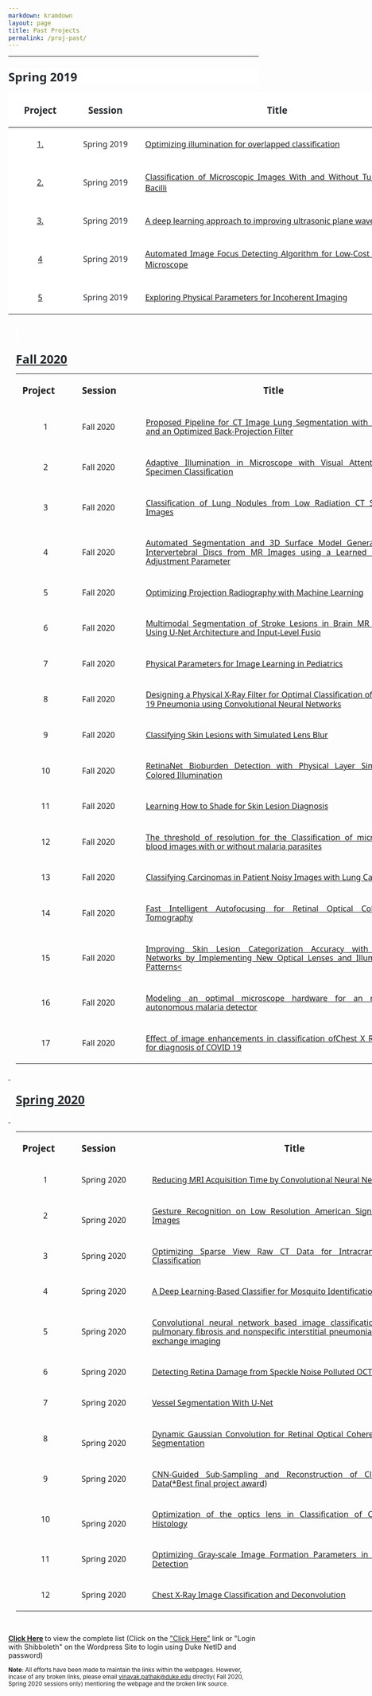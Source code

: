 ```yaml
---
markdown: kramdown
layout: page
title: Past Projects
permalink: /proj-past/
---
```

---


<div class="WordSection1">

<p class="MsoNormal" style="margin-top:.25in;margin-right:0in;margin-bottom:12.0pt;
margin-left:0in;line-height:normal;mso-outline-level:2;background:white"><b><span style="font-size:18.0pt;font-family:&quot;Segoe UI&quot;,sans-serif;mso-fareast-font-family:
&quot;Times New Roman&quot;;color:#24292E">Spring 2019<o:p></o:p></span></b></p>

<table class="MsoNormalTable" border="0" cellspacing="0" cellpadding="0" width="820" style="width:614.75pt;background:white;border-collapse:collapse;mso-yfti-tbllook:
 1184">
 <thead>
  <tr style="mso-yfti-irow:0;mso-yfti-firstrow:yes;height:28.55pt">
   <td width="108" style="width:80.95pt;padding:4.5pt 9.75pt 4.5pt 9.75pt;
   height:28.55pt">
   <p class="MsoNormal" align="center" style="margin-bottom:12.0pt;text-align:center;
   line-height:normal"><b><span style="font-size:14.0pt;font-family:&quot;Segoe UI&quot;,sans-serif;
   mso-fareast-font-family:&quot;Times New Roman&quot;;color:#24292E">Project <o:p></o:p></span></b></p>
   </td>
   <td width="114" style="width:85.55pt;padding:4.5pt 9.75pt 4.5pt 9.75pt;
   height:28.55pt">
   <p class="MsoNormal" align="center" style="margin-bottom:12.0pt;text-align:center;
   line-height:normal"><b><span style="font-size:14.0pt;font-family:&quot;Segoe UI&quot;,sans-serif;
   mso-fareast-font-family:&quot;Times New Roman&quot;;color:#24292E">Session<o:p></o:p></span></b></p>
   </td>
   <td width="598" style="width:448.25pt;padding:4.5pt 9.75pt 4.5pt 9.75pt;
   height:28.55pt">
   <p class="MsoNormal" align="center" style="margin-bottom:12.0pt;text-align:center;
   line-height:normal"><b><span style="font-size:14.0pt;font-family:&quot;Segoe UI&quot;,sans-serif;
   mso-fareast-font-family:&quot;Times New Roman&quot;;color:#24292E">Title<o:p></o:p></span></b></p>
   </td>
  </tr>
 </thead>
 <tbody><tr style="mso-yfti-irow:1;height:29.3pt">
  <td width="108" style="width:80.95pt;padding:4.5pt 9.75pt 4.5pt 9.75pt;
  height:29.3pt">
  <p class="MsoNormal" align="center" style="margin-bottom:12.0pt;text-align:center;
  line-height:normal"><span style="font-size:12.0pt;font-family:&quot;Segoe UI&quot;,sans-serif;
  mso-fareast-font-family:&quot;Times New Roman&quot;;color:#24292E"><a href="https://github.com/deepimaging/deepimaging.github.io/blob/master">1.</a><o:p></o:p></span></p>
  </td>
  <td width="114" style="width:85.55pt;padding:4.5pt 9.75pt 4.5pt 9.75pt;
  height:29.3pt">
  <p class="MsoNormal" align="center" style="margin-bottom:12.0pt;text-align:center;
  line-height:normal"><span style="font-size:12.0pt;font-family:&quot;Segoe UI&quot;,sans-serif;
  mso-fareast-font-family:&quot;Times New Roman&quot;;color:#24292E">Spring 2019<o:p></o:p></span></p>
  </td>
  <td width="598" style="width:448.25pt;padding:4.5pt 9.75pt 4.5pt 9.75pt;
  height:29.3pt">
  <p class="MsoNormal" style="margin-bottom:12.0pt;text-align:justify;line-height:
  normal"><span style="font-size:12.0pt;font-family:&quot;Segoe UI&quot;,sans-serif;
  mso-fareast-font-family:&quot;Times New Roman&quot;;color:#24292E"><a href="https://github.com/deepimaging/deepimaging.github.io/blob/master/past_projects/Spring_2019/01_Amey/project_template.html">Optimizing
  illumination for overlapped classification</a><o:p></o:p></span></p>
  </td>
 </tr>
 <tr style="mso-yfti-irow:2;height:28.55pt">
  <td width="108" style="width:80.95pt;padding:4.5pt 9.75pt 4.5pt 9.75pt;
  height:28.55pt">
  <p class="MsoNormal" align="center" style="margin-bottom:12.0pt;text-align:center;
  line-height:normal"><span style="font-size:12.0pt;font-family:&quot;Segoe UI&quot;,sans-serif;
  mso-fareast-font-family:&quot;Times New Roman&quot;;color:#24292E"><a href="https://github.com/deepimaging/deepimaging.github.io/blob/master">2.</a><o:p></o:p></span></p>
  </td>
  <td width="114" style="width:85.55pt;padding:4.5pt 9.75pt 4.5pt 9.75pt;
  height:28.55pt">
  <p class="MsoNormal" align="center" style="margin-bottom:12.0pt;text-align:center;
  line-height:normal"><span style="font-size:12.0pt;font-family:&quot;Segoe UI&quot;,sans-serif;
  mso-fareast-font-family:&quot;Times New Roman&quot;;color:#24292E">Spring 2019<o:p></o:p></span></p>
  </td>
  <td width="598" style="width:448.25pt;padding:4.5pt 9.75pt 4.5pt 9.75pt;
  height:28.55pt">
  <p class="MsoNormal" style="margin-bottom:12.0pt;text-align:justify;line-height:
  normal"><span style="font-size:12.0pt;font-family:&quot;Segoe UI&quot;,sans-serif;
  mso-fareast-font-family:&quot;Times New Roman&quot;;color:#24292E"><a href="https://github.com/deepimaging/deepimaging.github.io/blob/master/past_projects/Spring_2019/02_BME590_final_project_Zhen+Huisi/project_template.html">Classification
  of Microscopic Images <span class="GramE">With</span> and Without Tuberculosis
  Bacilli</a><o:p></o:p></span></p>
  </td>
 </tr>
 <tr style="mso-yfti-irow:3;height:28.55pt">
  <td width="108" style="width:80.95pt;padding:4.5pt 9.75pt 4.5pt 9.75pt;
  height:28.55pt">
  <p class="MsoNormal" align="center" style="margin-bottom:12.0pt;text-align:center;
  line-height:normal"><span style="font-size:12.0pt;font-family:&quot;Segoe UI&quot;,sans-serif;
  mso-fareast-font-family:&quot;Times New Roman&quot;;color:#24292E"><a href="https://github.com/deepimaging/deepimaging.github.io/blob/master">3.</a><o:p></o:p></span></p>
  </td>
  <td width="114" style="width:85.55pt;padding:4.5pt 9.75pt 4.5pt 9.75pt;
  height:28.55pt">
  <p class="MsoNormal" align="center" style="margin-bottom:12.0pt;text-align:center;
  line-height:normal"><span style="font-size:12.0pt;font-family:&quot;Segoe UI&quot;,sans-serif;
  mso-fareast-font-family:&quot;Times New Roman&quot;;color:#24292E">Spring 2019<o:p></o:p></span></p>
  </td>
  <td width="598" style="width:448.25pt;padding:4.5pt 9.75pt 4.5pt 9.75pt;
  height:28.55pt">
  <p class="MsoNormal" style="margin-bottom:12.0pt;text-align:justify;line-height:
  normal"><span style="font-size:12.0pt;font-family:&quot;Segoe UI&quot;,sans-serif;
  mso-fareast-font-family:&quot;Times New Roman&quot;;color:#24292E"><a href="https://github.com/deepimaging/deepimaging.github.io/blob/master/past_projects/Spring_2019/04_james_long/project_template.html">A
  deep learning approach to improving ultrasonic plane wave imaging</a><o:p></o:p></span></p>
  </td>
 </tr>
 <tr style="mso-yfti-irow:4;height:28.55pt">
  <td width="108" style="width:80.95pt;padding:4.5pt 9.75pt 4.5pt 9.75pt;
  height:28.55pt">
  <p class="MsoNormal" align="center" style="margin-bottom:12.0pt;text-align:center;
  line-height:normal"><span style="font-size:12.0pt;font-family:&quot;Segoe UI&quot;,sans-serif;
  mso-fareast-font-family:&quot;Times New Roman&quot;;color:#24292E"><a href="https://github.com/deepimaging/deepimaging.github.io/blob/master">4</a><o:p></o:p></span></p>
  </td>
  <td width="114" style="width:85.55pt;padding:4.5pt 9.75pt 4.5pt 9.75pt;
  height:28.55pt">
  <p class="MsoNormal" align="center" style="margin-bottom:12.0pt;text-align:center;
  line-height:normal"><span style="font-size:12.0pt;font-family:&quot;Segoe UI&quot;,sans-serif;
  mso-fareast-font-family:&quot;Times New Roman&quot;;color:#24292E">Spring 2019<o:p></o:p></span></p>
  </td>
  <td width="598" style="width:448.25pt;padding:4.5pt 9.75pt 4.5pt 9.75pt;
  height:28.55pt">
  <p class="MsoNormal" style="margin-bottom:12.0pt;text-align:justify;line-height:
  normal"><span style="font-size:12.0pt;font-family:&quot;Segoe UI&quot;,sans-serif;
  mso-fareast-font-family:&quot;Times New Roman&quot;;color:#24292E"><a href="https://github.com/deepimaging/deepimaging.github.io/blob/master/past_projects/Spring_2019/05_ChelalesDeutch/project_template.html">Automated
  Image Focus Detecting Algorithm for Low-Cost Handheld Microscope</a><o:p></o:p></span></p>
  </td>
 </tr>
 <tr style="mso-yfti-irow:5;mso-yfti-lastrow:yes;height:29.3pt">
  <td width="108" style="width:80.95pt;padding:4.5pt 9.75pt 4.5pt 9.75pt;
  height:29.3pt">
  <p class="MsoNormal" align="center" style="margin-bottom:12.0pt;text-align:center;
  line-height:normal"><span style="font-size:12.0pt;font-family:&quot;Segoe UI&quot;,sans-serif;
  mso-fareast-font-family:&quot;Times New Roman&quot;;color:#24292E"><a href="https://github.com/deepimaging/deepimaging.github.io/blob/master">5</a><o:p></o:p></span></p>
  </td>
  <td width="114" style="width:85.55pt;padding:4.5pt 9.75pt 4.5pt 9.75pt;
  height:29.3pt">
  <p class="MsoNormal" align="center" style="margin-bottom:12.0pt;text-align:center;
  line-height:normal"><span style="font-size:12.0pt;font-family:&quot;Segoe UI&quot;,sans-serif;
  mso-fareast-font-family:&quot;Times New Roman&quot;;color:#24292E">Spring 2019<o:p></o:p></span></p>
  </td>
  <td width="598" style="width:448.25pt;padding:4.5pt 9.75pt 4.5pt 9.75pt;
  height:29.3pt">
  <p class="MsoNormal" style="margin-bottom:12.0pt;text-align:justify;line-height:
  normal"><span style="font-size:12.0pt;font-family:&quot;Segoe UI&quot;,sans-serif;
  mso-fareast-font-family:&quot;Times New Roman&quot;;color:#24292E"><a href="https://github.com/deepimaging/deepimaging.github.io/blob/master/past_projects/Spring_2019/06_Davis/project_template.html">Exploring
  Physical Parameters for Incoherent Imaging</a><o:p></o:p></span></p>
  </td>
 </tr>
</tbody></table>

<p class="MsoNormal" style="margin-top:.25in;margin-right:0in;margin-bottom:12.0pt;
margin-left:11.25pt;text-align:justify;line-height:115%;mso-outline-level:2"><b><span style="font-size:18.0pt;line-height:115%;font-family:&quot;Segoe UI&quot;,sans-serif;
mso-fareast-font-family:&quot;Times New Roman&quot;;color:#24292E;background:white"><o:p>&nbsp;</o:p></span></b></p>

<p class="MsoNormal" style="margin-top:.25in;margin-right:0in;margin-bottom:12.0pt;
margin-left:11.25pt;text-align:justify;line-height:115%;mso-outline-level:2"><b><span style="font-size:18.0pt;line-height:115%;font-family:&quot;Segoe UI&quot;,sans-serif;
mso-fareast-font-family:&quot;Times New Roman&quot;;color:#24292E;background:white"><span class="msoIns"><ins>Fall 2020<o:p></o:p></ins></span></span></b></p>

<table class="MsoNormalTable" border="0" cellspacing="0" cellpadding="0" width="789" style="width:591.75pt;margin-left:11.25pt;border-collapse:collapse;mso-yfti-tbllook:
 1184;mso-padding-alt:0in 0in 0in 0in">
 <tbody><tr style="mso-yfti-irow:0;mso-yfti-firstrow:yes;height:31.5pt">
  <td width="99" style="width:74.25pt;padding:4.5pt 9.75pt 4.5pt 9.75pt;
  height:31.5pt">
  <p class="MsoNormal" style="margin-bottom:12.0pt;text-align:justify;line-height:
  115%"><b><span style="font-size:14.0pt;line-height:115%;font-family:&quot;Segoe UI&quot;,sans-serif;
  mso-fareast-font-family:&quot;Times New Roman&quot;">Project<o:p></o:p></span></b></p>
  </td>
  <td width="108" style="width:81.0pt;padding:4.5pt 9.75pt 4.5pt 9.75pt;
  height:31.5pt">
  <p class="MsoNormal" style="margin-bottom:12.0pt;text-align:justify;line-height:
  115%"><b><span style="font-size:14.0pt;line-height:115%;font-family:&quot;Segoe UI&quot;,sans-serif;
  mso-fareast-font-family:&quot;Times New Roman&quot;">Session<o:p></o:p></span></b></p>
  </td>
  <td width="582" style="width:436.5pt;padding:4.5pt 9.75pt 4.5pt 9.75pt;
  height:31.5pt">
  <p class="MsoNormal" align="center" style="margin-bottom:12.0pt;text-align:center;
  line-height:115%"><b><span style="font-size:14.0pt;line-height:115%;
  font-family:&quot;Segoe UI&quot;,sans-serif;mso-fareast-font-family:&quot;Times New Roman&quot;">Title<o:p></o:p></span></b></p>
  </td>
 </tr>
 <tr style="mso-yfti-irow:1">
  <td width="99" style="width:74.25pt;padding:4.5pt 9.75pt 4.5pt 9.75pt">
  <p class="MsoNormal" align="center" style="margin-bottom:12.0pt;text-align:center;
  line-height:115%"><span style="font-size:12.0pt;line-height:115%;font-family:
  &quot;Segoe UI&quot;,sans-serif;mso-fareast-font-family:&quot;Times New Roman&quot;">1<o:p></o:p></span></p>
  </td>
  <td width="108" style="width:81.0pt;padding:4.5pt 9.75pt 4.5pt 9.75pt">
  <p class="MsoNormal" style="margin-bottom:12.0pt;text-align:justify;line-height:
  115%"><span style="font-size:12.0pt;line-height:115%;font-family:&quot;Segoe UI&quot;,sans-serif;
  mso-fareast-font-family:&quot;Times New Roman&quot;">Fall 2020<o:p></o:p></span></p>
  </td>
  <td width="582" style="width:436.5pt;padding:4.5pt 9.75pt 4.5pt 9.75pt">
  <p class="MsoNormal" style="margin-bottom:12.0pt;text-align:justify;line-height:
  115%"><span style="font-size:12.0pt;line-height:115%;font-family:&quot;Segoe UI&quot;,sans-serif;
  mso-fareast-font-family:&quot;Times New Roman&quot;"><a href="https://deepimaging.github.io/past_projects/Fall_2020/Fall_2020/Allphin_Alex/website_paper_permission_Alex/website_and_paper_AlexAllphin/project_website.html"><span style="text-decoration:none;text-underline:none">Proposed Pipeline for CT
  Image Lung Segmentation with a U-Net and an Optimized Back-Projection Filter</span></a><o:p></o:p></span></p>
  </td>
 </tr>
 <tr style="mso-yfti-irow:2">
  <td width="99" style="width:74.25pt;padding:4.5pt 9.75pt 4.5pt 9.75pt">
  <p class="MsoNormal" align="center" style="margin-bottom:12.0pt;text-align:center;
  line-height:115%"><span style="font-size:12.0pt;line-height:115%;font-family:
  &quot;Segoe UI&quot;,sans-serif;mso-fareast-font-family:&quot;Times New Roman&quot;">2<o:p></o:p></span></p>
  </td>
  <td width="108" style="width:81.0pt;padding:4.5pt 9.75pt 4.5pt 9.75pt">
  <p class="MsoNormal" style="margin-bottom:12.0pt;text-align:justify;line-height:
  115%"><span style="font-size:12.0pt;line-height:115%;font-family:&quot;Segoe UI&quot;,sans-serif;
  mso-fareast-font-family:&quot;Times New Roman&quot;">Fall 2020<o:p></o:p></span></p>
  </td>
  <td width="582" style="width:436.5pt;padding:4.5pt 9.75pt 4.5pt 9.75pt">
  <p class="MsoNormal" style="margin-bottom:12.0pt;text-align:justify;line-height:
  115%"><span style="font-size:12.0pt;line-height:115%;font-family:&quot;Segoe UI&quot;,sans-serif;
  mso-fareast-font-family:&quot;Times New Roman&quot;"><a href="https://deepimaging.github.io/past_projects/Fall_2020/Fall_2020/Bathla_Ravi/rb369_bme548_final_project/rb369_website_template/project_template.html"><span style="text-decoration:none;text-underline:none">Adaptive Illumination in
  Microscope with Visual Attention for Specimen Classification</span></a><o:p></o:p></span></p>
  </td>
 </tr>
 <tr style="mso-yfti-irow:3">
  <td width="99" style="width:74.25pt;padding:4.5pt 9.75pt 4.5pt 9.75pt">
  <p class="MsoNormal" align="center" style="margin-bottom:12.0pt;text-align:center;
  line-height:115%"><span style="font-size:12.0pt;line-height:115%;font-family:
  &quot;Segoe UI&quot;,sans-serif;mso-fareast-font-family:&quot;Times New Roman&quot;">3<o:p></o:p></span></p>
  </td>
  <td width="108" style="width:81.0pt;padding:4.5pt 9.75pt 4.5pt 9.75pt">
  <p class="MsoNormal" style="margin-bottom:12.0pt;text-align:justify;line-height:
  115%"><span style="font-size:12.0pt;line-height:115%;font-family:&quot;Segoe UI&quot;,sans-serif;
  mso-fareast-font-family:&quot;Times New Roman&quot;">Fall 2020<o:p></o:p></span></p>
  </td>
  <td width="582" style="width:436.5pt;padding:4.5pt 9.75pt 4.5pt 9.75pt">
  <p class="MsoNormal" style="margin-bottom:12.0pt;text-align:justify;line-height:
  115%"><span style="font-size:12.0pt;line-height:115%;font-family:&quot;Segoe UI&quot;,sans-serif;
  mso-fareast-font-family:&quot;Times New Roman&quot;"><a href="https://deepimaging.github.io/past_projects/Fall_2020/Fall_2020/Chang_Hansol/mlif/Website/website.html"><span style="text-decoration:none;text-underline:none">Classification of Lung
  Nodules from Low Radiation CT Scanned Images</span></a><o:p></o:p></span></p>
  </td>
 </tr>
 <tr style="mso-yfti-irow:4">
  <td width="99" style="width:74.25pt;padding:4.5pt 9.75pt 4.5pt 9.75pt">
  <p class="MsoNormal" align="center" style="margin-bottom:12.0pt;text-align:center;
  line-height:115%"><span style="font-size:12.0pt;line-height:115%;font-family:
  &quot;Segoe UI&quot;,sans-serif;mso-fareast-font-family:&quot;Times New Roman&quot;">4<o:p></o:p></span></p>
  </td>
  <td width="108" style="width:81.0pt;padding:4.5pt 9.75pt 4.5pt 9.75pt">
  <p class="MsoNormal" style="margin-bottom:12.0pt;text-align:justify;line-height:
  115%"><span style="font-size:12.0pt;line-height:115%;font-family:&quot;Segoe UI&quot;,sans-serif;
  mso-fareast-font-family:&quot;Times New Roman&quot;">Fall 2020<o:p></o:p></span></p>
  </td>
  <td width="582" style="width:436.5pt;padding:4.5pt 9.75pt 4.5pt 9.75pt">
  <p class="MsoNormal" style="margin-bottom:12.0pt;text-align:justify;line-height:
  115%"><span style="font-size:12.0pt;line-height:115%;font-family:&quot;Segoe UI&quot;,sans-serif;
  mso-fareast-font-family:&quot;Times New Roman&quot;"><a href="https://deepimaging.github.io/past_projects/Fall_2020/Fall_2020/Coppock_James/Final_Drafts/final_website/final_website.html"><span style="text-decoration:none;text-underline:none">Automated Segmentation and
  3D Surface Model Generation of Intervertebral Discs from MR Images using a
  Learned Gamma Adjustment Parameter</span></a><o:p></o:p></span></p>
  </td>
 </tr>
 <tr style="mso-yfti-irow:5">
  <td width="99" style="width:74.25pt;padding:4.5pt 9.75pt 4.5pt 9.75pt">
  <p class="MsoNormal" align="center" style="margin-bottom:12.0pt;text-align:center;
  line-height:115%"><span style="font-size:12.0pt;line-height:115%;font-family:
  &quot;Segoe UI&quot;,sans-serif;mso-fareast-font-family:&quot;Times New Roman&quot;">5<o:p></o:p></span></p>
  </td>
  <td width="108" style="width:81.0pt;padding:4.5pt 9.75pt 4.5pt 9.75pt">
  <p class="MsoNormal" style="margin-bottom:12.0pt;text-align:justify;line-height:
  115%"><span style="font-size:12.0pt;line-height:115%;font-family:&quot;Segoe UI&quot;,sans-serif;
  mso-fareast-font-family:&quot;Times New Roman&quot;">Fall 2020<o:p></o:p></span></p>
  </td>
  <td width="582" style="width:436.5pt;padding:4.5pt 9.75pt 4.5pt 9.75pt">
  <p class="MsoNormal" style="margin-bottom:12.0pt;text-align:justify;line-height:
  115%"><span style="font-size:12.0pt;line-height:115%;font-family:&quot;Segoe UI&quot;,sans-serif;
  mso-fareast-font-family:&quot;Times New Roman&quot;"><a href="https://deepimaging.github.io/past_projects/Fall_2020/Fall_2020/Duncan_Canyon/CanyonDuncanFinalBME548/website_template/project_template.html"><span style="text-decoration:none;text-underline:none">Optimizing Projection
  Radiography with Machine Learning</span></a><o:p></o:p></span></p>
  </td>
 </tr>
 <tr style="mso-yfti-irow:6">
  <td width="99" style="width:74.25pt;padding:4.5pt 9.75pt 4.5pt 9.75pt">
  <p class="MsoNormal" align="center" style="margin-bottom:12.0pt;text-align:center;
  line-height:115%"><span style="font-size:12.0pt;line-height:115%;font-family:
  &quot;Segoe UI&quot;,sans-serif;mso-fareast-font-family:&quot;Times New Roman&quot;">6<o:p></o:p></span></p>
  </td>
  <td width="108" style="width:81.0pt;padding:4.5pt 9.75pt 4.5pt 9.75pt">
  <p class="MsoNormal" style="margin-bottom:12.0pt;text-align:justify;line-height:
  115%"><span style="font-size:12.0pt;line-height:115%;font-family:&quot;Segoe UI&quot;,sans-serif;
  mso-fareast-font-family:&quot;Times New Roman&quot;">Fall 2020<o:p></o:p></span></p>
  </td>
  <td width="582" style="width:436.5pt;padding:4.5pt 9.75pt 4.5pt 9.75pt">
  <p class="MsoNormal" style="margin-bottom:12.0pt;text-align:justify;line-height:
  115%"><span style="font-size:12.0pt;line-height:115%;font-family:&quot;Segoe UI&quot;,sans-serif;
  mso-fareast-font-family:&quot;Times New Roman&quot;"><a href="https://deepimaging.github.io/past_projects/Fall_2020/Fall_2020/Ekem_Lillian/BME_548_Final_Project/EkemGonzalezMoon.html"><span style="text-decoration:none;text-underline:none">Multimodal Segmentation of
  Stroke Lesions in Brain MR Images Using U-Net Architecture and Input-Level <span class="SpellE">Fusio</span></span></a><o:p></o:p></span></p>
  </td>
 </tr>
 <tr style="mso-yfti-irow:7">
  <td width="99" style="width:74.25pt;padding:4.5pt 9.75pt 4.5pt 9.75pt">
  <p class="MsoNormal" align="center" style="margin-bottom:12.0pt;text-align:center;
  line-height:115%"><span style="font-size:12.0pt;line-height:115%;font-family:
  &quot;Segoe UI&quot;,sans-serif;mso-fareast-font-family:&quot;Times New Roman&quot;">7<o:p></o:p></span></p>
  </td>
  <td width="108" style="width:81.0pt;padding:4.5pt 9.75pt 4.5pt 9.75pt">
  <p class="MsoNormal" style="margin-bottom:12.0pt;text-align:justify;line-height:
  115%"><span style="font-size:12.0pt;line-height:115%;font-family:&quot;Segoe UI&quot;,sans-serif;
  mso-fareast-font-family:&quot;Times New Roman&quot;">Fall 2020<o:p></o:p></span></p>
  </td>
  <td width="582" style="width:436.5pt;padding:4.5pt 9.75pt 4.5pt 9.75pt">
  <p class="MsoNormal" style="margin-bottom:12.0pt;text-align:justify;line-height:
  115%"><span style="font-size:12.0pt;line-height:115%;font-family:&quot;Segoe UI&quot;,sans-serif;
  mso-fareast-font-family:&quot;Times New Roman&quot;"><a href="https://deepimaging.github.io/past_projects/Fall_2020/Fall_2020/Gutierrez_Sebi/Paper_website_form/project_template_sg481.html"><span style="text-decoration:none;text-underline:none">Physical Parameters for
  Image Learning in Pediatrics</span></a><o:p></o:p></span></p>
  </td>
 </tr>
 <tr style="mso-yfti-irow:8">
  <td width="99" style="width:74.25pt;padding:4.5pt 9.75pt 4.5pt 9.75pt">
  <p class="MsoNormal" align="center" style="margin-bottom:12.0pt;text-align:center;
  line-height:115%"><span style="font-size:12.0pt;line-height:115%;font-family:
  &quot;Segoe UI&quot;,sans-serif;mso-fareast-font-family:&quot;Times New Roman&quot;">8<o:p></o:p></span></p>
  </td>
  <td width="108" style="width:81.0pt;padding:4.5pt 9.75pt 4.5pt 9.75pt">
  <p class="MsoNormal" style="margin-bottom:12.0pt;text-align:justify;line-height:
  115%"><span style="font-size:12.0pt;line-height:115%;font-family:&quot;Segoe UI&quot;,sans-serif;
  mso-fareast-font-family:&quot;Times New Roman&quot;">Fall 2020<o:p></o:p></span></p>
  </td>
  <td width="582" style="width:436.5pt;padding:4.5pt 9.75pt 4.5pt 9.75pt">
  <p class="MsoNormal" style="margin-bottom:12.0pt;text-align:justify;line-height:
  115%"><span style="font-size:12.0pt;line-height:115%;font-family:&quot;Segoe UI&quot;,sans-serif;
  mso-fareast-font-family:&quot;Times New Roman&quot;"><a href="https://deepimaging.github.io/past_projects/Fall_2020/Fall_2020/Hutmacher_Mitchell/final_proj/website_template/project_template.html"><span style="text-decoration:none;text-underline:none">Designing a Physical X-Ray
  Filter for Optimal Classification of COVID-19 Pneumonia using Convolutional
  Neural Networks</span></a><o:p></o:p></span></p>
  </td>
 </tr>
 <tr style="mso-yfti-irow:9">
  <td width="99" style="width:74.25pt;padding:4.5pt 9.75pt 4.5pt 9.75pt">
  <p class="MsoNormal" align="center" style="margin-bottom:12.0pt;text-align:center;
  line-height:115%"><span style="font-size:12.0pt;line-height:115%;font-family:
  &quot;Segoe UI&quot;,sans-serif;mso-fareast-font-family:&quot;Times New Roman&quot;">9<o:p></o:p></span></p>
  </td>
  <td width="108" style="width:81.0pt;padding:4.5pt 9.75pt 4.5pt 9.75pt">
  <p class="MsoNormal" style="margin-bottom:12.0pt;text-align:justify;line-height:
  115%"><span style="font-size:12.0pt;line-height:115%;font-family:&quot;Segoe UI&quot;,sans-serif;
  mso-fareast-font-family:&quot;Times New Roman&quot;">Fall 2020<o:p></o:p></span></p>
  </td>
  <td width="582" style="width:436.5pt;padding:4.5pt 9.75pt 4.5pt 9.75pt">
  <p class="MsoNormal" style="margin-bottom:12.0pt;text-align:justify;line-height:
  115%"><span style="font-size:12.0pt;line-height:115%;font-family:&quot;Segoe UI&quot;,sans-serif;
  mso-fareast-font-family:&quot;Times New Roman&quot;"><a href="https://deepimaging.github.io/past_projects/Fall_2020/Fall_2020/Le_Christina,%20Li%20Allison/Allison-Christina-Final-Project-Submission%20(1)/website_template/project_template.html"><span style="text-decoration:none;text-underline:none">Classifying Skin Lesions
  with Simulated Lens Blur</span></a><o:p></o:p></span></p>
  </td>
 </tr>
 <tr style="mso-yfti-irow:10">
  <td width="99" style="width:74.25pt;padding:4.5pt 9.75pt 4.5pt 9.75pt">
  <p class="MsoNormal" align="center" style="margin-bottom:12.0pt;text-align:center;
  line-height:115%"><span style="font-size:12.0pt;line-height:115%;font-family:
  &quot;Segoe UI&quot;,sans-serif;mso-fareast-font-family:&quot;Times New Roman&quot;">10<o:p></o:p></span></p>
  </td>
  <td width="108" style="width:81.0pt;padding:4.5pt 9.75pt 4.5pt 9.75pt">
  <p class="MsoNormal" style="margin-bottom:12.0pt;text-align:justify;line-height:
  115%"><span style="font-size:12.0pt;line-height:115%;font-family:&quot;Segoe UI&quot;,sans-serif;
  mso-fareast-font-family:&quot;Times New Roman&quot;">Fall 2020<o:p></o:p></span></p>
  </td>
  <td width="582" style="width:436.5pt;padding:4.5pt 9.75pt 4.5pt 9.75pt">
  <p class="MsoNormal" style="margin-bottom:12.0pt;text-align:justify;line-height:
  115%"><span style="font-size:12.0pt;line-height:115%;font-family:&quot;Segoe UI&quot;,sans-serif;
  mso-fareast-font-family:&quot;Times New Roman&quot;"><a href="https://deepimaging.github.io/past_projects/Fall_2020/Fall_2020/Lin_Jiacheng/BME548L_Final%20Project_Jiacheng%20Lin_Final_Project_Submission_Materials/BME548L_Final%20Project_Jiacheng%20Lin_Website/bme548l_final_project_jiacheng_lin.html"><span class="SpellE"><span style="text-decoration:none;text-underline:none">RetinaNet</span></span><span style="text-decoration:none;text-underline:none"> Bioburden Detection with
  Physical Layer Simulating Colored Illumination</span></a><o:p></o:p></span></p>
  </td>
 </tr>
 <tr style="mso-yfti-irow:11">
  <td width="99" style="width:74.25pt;padding:4.5pt 9.75pt 4.5pt 9.75pt">
  <p class="MsoNormal" align="center" style="margin-bottom:12.0pt;text-align:center;
  line-height:115%"><span style="font-size:12.0pt;line-height:115%;font-family:
  &quot;Segoe UI&quot;,sans-serif;mso-fareast-font-family:&quot;Times New Roman&quot;">11<o:p></o:p></span></p>
  </td>
  <td width="108" style="width:81.0pt;padding:4.5pt 9.75pt 4.5pt 9.75pt">
  <p class="MsoNormal" style="margin-bottom:12.0pt;text-align:justify;line-height:
  115%"><span style="font-size:12.0pt;line-height:115%;font-family:&quot;Segoe UI&quot;,sans-serif;
  mso-fareast-font-family:&quot;Times New Roman&quot;">Fall 2020<o:p></o:p></span></p>
  </td>
  <td width="582" style="width:436.5pt;padding:4.5pt 9.75pt 4.5pt 9.75pt">
  <p class="MsoNormal" style="margin-bottom:12.0pt;text-align:justify;line-height:
  115%"><span style="font-size:12.0pt;line-height:115%;font-family:&quot;Segoe UI&quot;,sans-serif;
  mso-fareast-font-family:&quot;Times New Roman&quot;"><a href="https://deepimaging.github.io/past_projects/Fall_2020/Fall_2020/Liu_Aaron/project/website_template/project_template.html"><span style="text-decoration:none;text-underline:none">Learning How to Shade for
  Skin Lesion Diagnosis</span></a><o:p></o:p></span></p>
  </td>
 </tr>
 <tr style="mso-yfti-irow:12">
  <td width="99" style="width:74.25pt;padding:4.5pt 9.75pt 4.5pt 9.75pt">
  <p class="MsoNormal" align="center" style="margin-bottom:12.0pt;text-align:center;
  line-height:115%"><span style="font-size:12.0pt;line-height:115%;font-family:
  &quot;Segoe UI&quot;,sans-serif;mso-fareast-font-family:&quot;Times New Roman&quot;">12<o:p></o:p></span></p>
  </td>
  <td width="108" style="width:81.0pt;padding:4.5pt 9.75pt 4.5pt 9.75pt">
  <p class="MsoNormal" style="margin-bottom:12.0pt;text-align:justify;line-height:
  115%"><span style="font-size:12.0pt;line-height:115%;font-family:&quot;Segoe UI&quot;,sans-serif;
  mso-fareast-font-family:&quot;Times New Roman&quot;">Fall 2020<o:p></o:p></span></p>
  </td>
  <td width="582" style="width:436.5pt;padding:4.5pt 9.75pt 4.5pt 9.75pt">
  <p class="MsoNormal" style="margin-bottom:12.0pt;text-align:justify;line-height:
  115%"><span style="font-size:12.0pt;line-height:115%;font-family:&quot;Segoe UI&quot;,sans-serif;
  mso-fareast-font-family:&quot;Times New Roman&quot;"><a href="https://deepimaging.github.io/past_projects/Fall_2020/Fall_2020/Min_Zhouyang/Final_ZM_Completed/WebsiteZM/ZM_Finalwebpage.html"><span style="text-decoration:none;text-underline:none">The threshold of resolution
  for the Classification of microscopic blood images with or without malaria
  parasites</span></a><o:p></o:p></span></p>
  </td>
 </tr>
 <tr style="mso-yfti-irow:13">
  <td width="99" style="width:74.25pt;padding:4.5pt 9.75pt 4.5pt 9.75pt">
  <p class="MsoNormal" align="center" style="margin-bottom:12.0pt;text-align:center;
  line-height:115%"><span style="font-size:12.0pt;line-height:115%;font-family:
  &quot;Segoe UI&quot;,sans-serif;mso-fareast-font-family:&quot;Times New Roman&quot;">13<o:p></o:p></span></p>
  </td>
  <td width="108" style="width:81.0pt;padding:4.5pt 9.75pt 4.5pt 9.75pt">
  <p class="MsoNormal" style="margin-bottom:12.0pt;text-align:justify;line-height:
  115%"><span style="font-size:12.0pt;line-height:115%;font-family:&quot;Segoe UI&quot;,sans-serif;
  mso-fareast-font-family:&quot;Times New Roman&quot;">Fall 2020<o:p></o:p></span></p>
  </td>
  <td width="582" style="width:436.5pt;padding:4.5pt 9.75pt 4.5pt 9.75pt">
  <p class="MsoNormal" style="margin-bottom:12.0pt;text-align:justify;line-height:
  115%"><span style="font-size:12.0pt;line-height:115%;font-family:&quot;Segoe UI&quot;,sans-serif;
  mso-fareast-font-family:&quot;Times New Roman&quot;"><a href="https://deepimaging.github.io/past_projects/Fall_2020/Fall_2020/Moran_Josue/FinalProjectAllParts/JosueNataren.html"><span style="text-decoration:none;text-underline:none">Classifying Carcinomas in
  Patient Noisy Images with Lung Cancer</span></a><o:p></o:p></span></p>
  </td>
 </tr>
 <tr style="mso-yfti-irow:14">
  <td width="99" style="width:74.25pt;padding:4.5pt 9.75pt 4.5pt 9.75pt">
  <p class="MsoNormal" align="center" style="margin-bottom:12.0pt;text-align:center;
  line-height:115%"><span style="font-size:12.0pt;line-height:115%;font-family:
  &quot;Segoe UI&quot;,sans-serif;mso-fareast-font-family:&quot;Times New Roman&quot;">14<o:p></o:p></span></p>
  </td>
  <td width="108" style="width:81.0pt;padding:4.5pt 9.75pt 4.5pt 9.75pt">
  <p class="MsoNormal" style="margin-bottom:12.0pt;text-align:justify;line-height:
  115%"><span style="font-size:12.0pt;line-height:115%;font-family:&quot;Segoe UI&quot;,sans-serif;
  mso-fareast-font-family:&quot;Times New Roman&quot;">Fall 2020<o:p></o:p></span></p>
  </td>
  <td width="582" style="width:436.5pt;padding:4.5pt 9.75pt 4.5pt 9.75pt">
  <p class="MsoNormal" style="margin-bottom:12.0pt;text-align:justify;line-height:
  115%"><span style="font-size:12.0pt;line-height:115%;font-family:&quot;Segoe UI&quot;,sans-serif;
  mso-fareast-font-family:&quot;Times New Roman&quot;"><a href="https://deepimaging.github.io/past_projects/Fall_2020/Fall_2020/Ortiz_Pablo/IntelligentAutofocusWebsite/IntelligentAutofocus.html"><span style="text-decoration:none;text-underline:none">Fast Intelligent
  Autofocusing for Retinal Optical Coherence Tomography</span></a><o:p></o:p></span></p>
  </td>
 </tr>
 <tr style="mso-yfti-irow:15">
  <td width="99" style="width:74.25pt;padding:4.5pt 9.75pt 4.5pt 9.75pt">
  <p class="MsoNormal" align="center" style="margin-bottom:12.0pt;text-align:center;
  line-height:115%"><span style="font-size:12.0pt;line-height:115%;font-family:
  &quot;Segoe UI&quot;,sans-serif;mso-fareast-font-family:&quot;Times New Roman&quot;">15<o:p></o:p></span></p>
  </td>
  <td width="108" style="width:81.0pt;padding:4.5pt 9.75pt 4.5pt 9.75pt">
  <p class="MsoNormal" style="margin-bottom:12.0pt;text-align:justify;line-height:
  115%"><span style="font-size:12.0pt;line-height:115%;font-family:&quot;Segoe UI&quot;,sans-serif;
  mso-fareast-font-family:&quot;Times New Roman&quot;">Fall 2020<o:p></o:p></span></p>
  </td>
  <td width="582" style="width:436.5pt;padding:4.5pt 9.75pt 4.5pt 9.75pt">
  <p class="MsoNormal" style="margin-bottom:12.0pt;text-align:justify;line-height:
  115%"><span style="font-size:12.0pt;line-height:115%;font-family:&quot;Segoe UI&quot;,sans-serif;
  mso-fareast-font-family:&quot;Times New Roman&quot;"><a href="https://deepimaging.github.io/past_projects/Fall_2020/Fall_2020/Ouazana_Alix/Ouazana_Simmerer_Website/project_template.html"><span style="text-decoration:none;text-underline:none">Improving Skin Lesion
  Categorization Accuracy with Neural Networks by Implementing New Optical
  Lenses and Illumination Patterns&lt;</span></a><o:p></o:p></span></p>
  </td>
 </tr>
 <tr style="mso-yfti-irow:16">
  <td width="99" style="width:74.25pt;padding:4.5pt 9.75pt 4.5pt 9.75pt">
  <p class="MsoNormal" align="center" style="margin-bottom:12.0pt;text-align:center;
  line-height:115%"><span style="font-size:12.0pt;line-height:115%;font-family:
  &quot;Segoe UI&quot;,sans-serif;mso-fareast-font-family:&quot;Times New Roman&quot;">16<o:p></o:p></span></p>
  </td>
  <td width="108" style="width:81.0pt;padding:4.5pt 9.75pt 4.5pt 9.75pt">
  <p class="MsoNormal" style="margin-bottom:12.0pt;text-align:justify;line-height:
  115%"><span style="font-size:12.0pt;line-height:115%;font-family:&quot;Segoe UI&quot;,sans-serif;
  mso-fareast-font-family:&quot;Times New Roman&quot;">Fall 2020<o:p></o:p></span></p>
  </td>
  <td width="582" style="width:436.5pt;padding:4.5pt 9.75pt 4.5pt 9.75pt">
  <p class="MsoNormal" style="margin-bottom:12.0pt;text-align:justify;line-height:
  115%"><span style="font-size:12.0pt;line-height:115%;font-family:&quot;Segoe UI&quot;,sans-serif;
  mso-fareast-font-family:&quot;Times New Roman&quot;"><a href="https://deepimaging.github.io/past_projects/Fall_2020/Fall_2020/Portella_Julio/JPortellaPaperFinal/website_template/project_template.html"><span style="text-decoration:none;text-underline:none">Modeling an optimal
  microscope hardware for an <span class="SpellE">mhealth</span> autonomous
  malaria detector</span></a><o:p></o:p></span></p>
  </td>
 </tr>
 <tr style="mso-yfti-irow:17;mso-yfti-lastrow:yes">
  <td width="99" style="width:74.25pt;padding:4.5pt 9.75pt 4.5pt 9.75pt">
  <p class="MsoNormal" align="center" style="margin-bottom:12.0pt;text-align:center;
  line-height:115%"><span style="font-size:12.0pt;line-height:115%;font-family:
  &quot;Segoe UI&quot;,sans-serif;mso-fareast-font-family:&quot;Times New Roman&quot;">17<o:p></o:p></span></p>
  </td>
  <td width="108" style="width:81.0pt;padding:4.5pt 9.75pt 4.5pt 9.75pt">
  <p class="MsoNormal" style="margin-bottom:12.0pt;text-align:justify;line-height:
  115%"><span style="font-size:12.0pt;line-height:115%;font-family:&quot;Segoe UI&quot;,sans-serif;
  mso-fareast-font-family:&quot;Times New Roman&quot;">Fall 2020<o:p></o:p></span></p>
  </td>
  <td width="582" style="width:436.5pt;padding:4.5pt 9.75pt 4.5pt 9.75pt">
  <p class="MsoNormal" style="margin-bottom:12.0pt;text-align:justify;line-height:
  115%"><span style="font-size:12.0pt;line-height:115%;font-family:&quot;Segoe UI&quot;,sans-serif;
  mso-fareast-font-family:&quot;Times New Roman&quot;"><a href="https://deepimaging.github.io/past_projects/Fall_2020/Fall_2020/Putikam_Sravan/website_and_paper/website/project.html"><span style="text-decoration:none;text-underline:none">Effect of image enhancements
  in classification <span class="SpellE">ofChest</span> X <span class="GramE">Ray(</span>CXR)
  for diagnosis of COVID 19</span></a><o:p></o:p></span></p>
  </td>
 </tr>
</tbody></table>

<p class="MsoNormal" style="margin-bottom:0in;text-align:justify;line-height:
115%"><span style="font-size:12.0pt;line-height:115%;font-family:&quot;Segoe UI&quot;,sans-serif;
mso-fareast-font-family:&quot;Times New Roman&quot;;color:#24292E;background:white"><span class="msoIns"><ins><o:p>&nbsp;</o:p></ins></span></span></p>

<p class="MsoNormal" style="margin-top:.25in;margin-right:0in;margin-bottom:12.0pt;
margin-left:11.25pt;text-align:justify;line-height:115%;mso-outline-level:2"><b><span style="font-size:18.0pt;line-height:115%;font-family:&quot;Segoe UI&quot;,sans-serif;
mso-fareast-font-family:&quot;Times New Roman&quot;;color:#24292E;background:white"><span class="msoIns"><ins>Spring 2020<o:p></o:p></ins></span></span></b></p>

<p class="MsoNormal" style="margin-bottom:0in;text-align:justify;line-height:
115%"><span style="font-size:12.0pt;line-height:115%;font-family:&quot;Segoe UI&quot;,sans-serif;
mso-fareast-font-family:&quot;Times New Roman&quot;;color:#24292E;background:white"><span class="msoIns"><ins>&nbsp;<o:p></o:p></ins></span></span></p>

<table class="MsoNormalTable" border="0" cellspacing="0" cellpadding="0" width="783" style="width:587.25pt;margin-left:11.25pt;border-collapse:collapse;mso-yfti-tbllook:
 1184;mso-padding-alt:0in 0in 0in 0in">
 <tbody><tr style="mso-yfti-irow:0;mso-yfti-firstrow:yes">
  <td width="93" style="width:69.85pt;padding:4.5pt 9.75pt 4.5pt 9.75pt">
  <p class="MsoNormal" style="margin-bottom:12.0pt;text-align:justify;line-height:
  115%"><b><span style="font-size:14.0pt;line-height:115%;font-family:&quot;Segoe UI&quot;,sans-serif;
  mso-fareast-font-family:&quot;Times New Roman&quot;">Project</span></b><span style="font-size:14.0pt;line-height:115%;font-family:&quot;Segoe UI&quot;,sans-serif;
  mso-fareast-font-family:&quot;Times New Roman&quot;"><o:p></o:p></span></p>
  </td>
  <td width="116" style="width:87.15pt;padding:4.5pt 9.75pt 4.5pt 9.75pt">
  <p class="MsoNormal" style="margin-bottom:12.0pt;text-align:justify;line-height:
  115%"><b><span style="font-size:14.0pt;line-height:115%;font-family:&quot;Segoe UI&quot;,sans-serif;
  mso-fareast-font-family:&quot;Times New Roman&quot;">Session</span></b><span style="font-size:14.0pt;line-height:115%;font-family:&quot;Segoe UI&quot;,sans-serif;
  mso-fareast-font-family:&quot;Times New Roman&quot;"><o:p></o:p></span></p>
  </td>
  <td width="574" style="width:430.25pt;padding:4.5pt 9.75pt 4.5pt 9.75pt">
  <p class="MsoNormal" align="center" style="margin-bottom:12.0pt;text-align:center;
  line-height:115%"><b><span style="font-size:14.0pt;line-height:115%;
  font-family:&quot;Segoe UI&quot;,sans-serif;mso-fareast-font-family:&quot;Times New Roman&quot;">Title</span></b><span style="font-size:14.0pt;line-height:115%;font-family:&quot;Segoe UI&quot;,sans-serif;
  mso-fareast-font-family:&quot;Times New Roman&quot;"><o:p></o:p></span></p>
  </td>
 </tr>
 <tr style="mso-yfti-irow:1">
  <td width="93" style="width:69.85pt;padding:4.5pt 9.75pt 4.5pt 9.75pt">
  <p class="MsoNormal" align="center" style="margin-bottom:12.0pt;text-align:center;
  line-height:115%"><span style="font-size:12.0pt;line-height:115%;font-family:
  &quot;Segoe UI&quot;,sans-serif;mso-fareast-font-family:&quot;Times New Roman&quot;">1<o:p></o:p></span></p>
  </td>
  <td width="116" style="width:87.15pt;padding:4.5pt 9.75pt 4.5pt 9.75pt">
  <p class="MsoNormal" style="margin-bottom:12.0pt;text-align:justify;line-height:
  115%"><span style="font-size:12.0pt;line-height:115%;font-family:&quot;Segoe UI&quot;,sans-serif;
  mso-fareast-font-family:&quot;Times New Roman&quot;">Spring 2020<o:p></o:p></span></p>
  </td>
  <td width="574" style="width:430.25pt;padding:4.5pt 9.75pt 4.5pt 9.75pt">
  <p class="MsoNormal" style="margin-bottom:12.0pt;text-align:justify;line-height:
  115%"><span style="font-size:12.0pt;line-height:115%;font-family:&quot;Segoe UI&quot;,sans-serif;
  mso-fareast-font-family:&quot;Times New Roman&quot;"><a href="https://deepimaging.github.io/past_projects/Spring_2020/Fanjie/submit_FanjieKong_MengXia_YuqiTian/our_website_template/project_template.html"><span style="text-decoration:none;text-underline:none">Reducing MRI Acquisition
  Time by Convolutional Neural Network</span></a><o:p></o:p></span></p>
  </td>
 </tr>
 <tr style="mso-yfti-irow:2">
  <td width="93" nowrap="" style="width:69.85pt;padding:4.5pt 9.75pt 4.5pt 9.75pt">
  <p class="MsoNormal" align="center" style="margin-bottom:12.0pt;text-align:center;
  line-height:115%"><span style="font-size:12.0pt;line-height:115%;font-family:
  &quot;Segoe UI&quot;,sans-serif;mso-fareast-font-family:&quot;Times New Roman&quot;">2<o:p></o:p></span></p>
  </td>
  <td width="116" nowrap="" valign="bottom" style="width:87.15pt;padding:4.5pt 9.75pt 4.5pt 9.75pt">
  <p class="MsoNormal" style="margin-bottom:12.0pt;text-align:justify;line-height:
  115%"><span style="font-size:12.0pt;line-height:115%;font-family:&quot;Segoe UI&quot;,sans-serif;
  mso-fareast-font-family:&quot;Times New Roman&quot;">Spring 2020<o:p></o:p></span></p>
  </td>
  <td width="574" valign="bottom" style="width:430.25pt;padding:4.5pt 9.75pt 4.5pt 9.75pt">
  <p class="MsoNormal" style="margin-bottom:12.0pt;text-align:justify;line-height:
  115%"><span style="font-size:12.0pt;line-height:115%;font-family:&quot;Segoe UI&quot;,sans-serif;
  mso-fareast-font-family:&quot;Times New Roman&quot;"><a href="https://deepimaging.github.io/past_projects/Spring_2020/Final_Project_Altaful_Amin/project_template_aa547.html"><span style="text-decoration:none;text-underline:none">Gesture Recognition on Low
  Resolution American Sign Language (ASL) Images</span></a><o:p></o:p></span></p>
  </td>
 </tr>
 <tr style="mso-yfti-irow:3">
  <td width="93" style="width:69.85pt;padding:4.5pt 9.75pt 4.5pt 9.75pt">
  <p class="MsoNormal" align="center" style="margin-bottom:12.0pt;text-align:center;
  line-height:115%"><span style="font-size:12.0pt;line-height:115%;font-family:
  &quot;Segoe UI&quot;,sans-serif;mso-fareast-font-family:&quot;Times New Roman&quot;">3<o:p></o:p></span></p>
  </td>
  <td width="116" style="width:87.15pt;padding:4.5pt 9.75pt 4.5pt 9.75pt">
  <p class="MsoNormal" style="margin-bottom:12.0pt;text-align:justify;line-height:
  115%"><span style="font-size:12.0pt;line-height:115%;font-family:&quot;Segoe UI&quot;,sans-serif;
  mso-fareast-font-family:&quot;Times New Roman&quot;">Spring 2020<o:p></o:p></span></p>
  </td>
  <td width="574" valign="bottom" style="width:430.25pt;padding:4.5pt 9.75pt 4.5pt 9.75pt">
  <p class="MsoNormal" style="margin-bottom:12.0pt;text-align:justify;line-height:
  115%"><span style="font-size:12.0pt;line-height:115%;font-family:&quot;Segoe UI&quot;,sans-serif;
  mso-fareast-font-family:&quot;Times New Roman&quot;"><a href="https://deepimaging.github.io/past_projects/Spring_2020/Final_Project_LongShen_QiuwenWei/ShenLong_QiuwenWei_Final_project_website/project_website.html"><span style="text-decoration:none;text-underline:none">Optimizing Sparse View Raw
  CT Data for Intracranial Hemorrhage Classification</span></a><o:p></o:p></span></p>
  </td>
 </tr>
 <tr style="mso-yfti-irow:4">
  <td width="93" nowrap="" style="width:69.85pt;padding:4.5pt 9.75pt 4.5pt 9.75pt">
  <p class="MsoNormal" align="center" style="margin-bottom:12.0pt;text-align:center;
  line-height:115%"><span style="font-size:12.0pt;line-height:115%;font-family:
  &quot;Segoe UI&quot;,sans-serif;mso-fareast-font-family:&quot;Times New Roman&quot;">4<o:p></o:p></span></p>
  </td>
  <td width="116" nowrap="" valign="bottom" style="width:87.15pt;padding:4.5pt 9.75pt 4.5pt 9.75pt">
  <p class="MsoNormal" style="margin-bottom:12.0pt;text-align:justify;line-height:
  115%"><span style="font-size:12.0pt;line-height:115%;font-family:&quot;Segoe UI&quot;,sans-serif;
  mso-fareast-font-family:&quot;Times New Roman&quot;">Spring 2020<o:p></o:p></span></p>
  </td>
  <td width="574" nowrap="" valign="bottom" style="width:430.25pt;padding:4.5pt 9.75pt 4.5pt 9.75pt">
  <p class="MsoNormal" style="margin-bottom:12.0pt;text-align:justify;line-height:
  115%"><span style="font-size:12.0pt;line-height:115%;font-family:&quot;Segoe UI&quot;,sans-serif;
  mso-fareast-font-family:&quot;Times New Roman&quot;"><a href="https://deepimaging.github.io/past_projects/Spring_2020/Jay_Gupta_Aliza/mosquitonet_submission/website_mosquitonet/MosquitoNet_website.html"><span style="text-decoration:none;text-underline:none">A Deep Learning-Based
  Classifier for Mosquito Identification</span></a><o:p></o:p></span></p>
  </td>
 </tr>
 <tr style="mso-yfti-irow:5">
  <td width="93" style="width:69.85pt;padding:4.5pt 9.75pt 4.5pt 9.75pt">
  <p class="MsoNormal" align="center" style="margin-bottom:12.0pt;text-align:center;
  line-height:115%"><span style="font-size:12.0pt;line-height:115%;font-family:
  &quot;Segoe UI&quot;,sans-serif;mso-fareast-font-family:&quot;Times New Roman&quot;">5<o:p></o:p></span></p>
  </td>
  <td width="116" style="width:87.15pt;padding:4.5pt 9.75pt 4.5pt 9.75pt">
  <p class="MsoNormal" style="margin-bottom:12.0pt;text-align:justify;line-height:
  115%"><span style="font-size:12.0pt;line-height:115%;font-family:&quot;Segoe UI&quot;,sans-serif;
  mso-fareast-font-family:&quot;Times New Roman&quot;">Spring 2020<o:p></o:p></span></p>
  </td>
  <td width="574" valign="bottom" style="width:430.25pt;padding:4.5pt 9.75pt 4.5pt 9.75pt">
  <p class="MsoNormal" style="margin-bottom:12.0pt;text-align:justify;line-height:
  115%"><span style="font-size:12.0pt;line-height:115%;font-family:&quot;Segoe UI&quot;,sans-serif;
  mso-fareast-font-family:&quot;Times New Roman&quot;"><a href="https://deepimaging.github.io/past_projects/Spring_2020/Junlan_Lu/website_template/project_template.html"><span style="text-decoration:none;text-underline:none">Convolutional neural <span class="GramE">network based</span> image classification for Idiopathic
  pulmonary fibrosis and nonspecific interstitial pneumonia using 129Xe gas
  exchange imaging</span></a><o:p></o:p></span></p>
  </td>
 </tr>
 <tr style="mso-yfti-irow:6">
  <td width="93" nowrap="" style="width:69.85pt;padding:4.5pt 9.75pt 4.5pt 9.75pt">
  <p class="MsoNormal" align="center" style="margin-bottom:12.0pt;text-align:center;
  line-height:115%"><span style="font-size:12.0pt;line-height:115%;font-family:
  &quot;Segoe UI&quot;,sans-serif;mso-fareast-font-family:&quot;Times New Roman&quot;">6<o:p></o:p></span></p>
  </td>
  <td width="116" nowrap="" valign="bottom" style="width:87.15pt;padding:4.5pt 9.75pt 4.5pt 9.75pt">
  <p class="MsoNormal" style="margin-bottom:12.0pt;text-align:justify;line-height:
  115%"><span style="font-size:12.0pt;line-height:115%;font-family:&quot;Segoe UI&quot;,sans-serif;
  mso-fareast-font-family:&quot;Times New Roman&quot;">Spring 2020<o:p></o:p></span></p>
  </td>
  <td width="574" style="width:430.25pt;padding:4.5pt 9.75pt 4.5pt 9.75pt">
  <p class="MsoNormal" style="margin-bottom:12.0pt;text-align:justify;line-height:
  115%"><span style="font-size:12.0pt;line-height:115%;font-family:&quot;Segoe UI&quot;,sans-serif;
  mso-fareast-font-family:&quot;Times New Roman&quot;"><a href="https://sites.google.com/view/retinal-damage-detection/home"><span style="text-decoration:none;text-underline:none">Detecting Retina Damage from
  Speckle Noise Polluted OCT-Retinal Images</span></a><o:p></o:p></span></p>
  </td>
 </tr>
 <tr style="mso-yfti-irow:7">
  <td width="93" style="width:69.85pt;padding:4.5pt 9.75pt 4.5pt 9.75pt">
  <p class="MsoNormal" align="center" style="margin-bottom:12.0pt;text-align:center;
  line-height:115%"><span style="font-size:12.0pt;line-height:115%;font-family:
  &quot;Segoe UI&quot;,sans-serif;mso-fareast-font-family:&quot;Times New Roman&quot;">7<o:p></o:p></span></p>
  </td>
  <td width="116" style="width:87.15pt;padding:4.5pt 9.75pt 4.5pt 9.75pt">
  <p class="MsoNormal" style="margin-bottom:12.0pt;text-align:justify;line-height:
  115%"><span style="font-size:12.0pt;line-height:115%;font-family:&quot;Segoe UI&quot;,sans-serif;
  mso-fareast-font-family:&quot;Times New Roman&quot;">Spring 2020<o:p></o:p></span></p>
  </td>
  <td width="574" valign="bottom" style="width:430.25pt;padding:4.5pt 9.75pt 4.5pt 9.75pt">
  <p class="MsoNormal" style="margin-bottom:12.0pt;text-align:justify;line-height:
  115%"><span style="font-size:12.0pt;line-height:115%;font-family:&quot;Segoe UI&quot;,sans-serif;
  mso-fareast-font-family:&quot;Times New Roman&quot;"><a href="https://deepimaging.github.io/past_projects/Spring_2020/Victoria_Agostino/Website/project_template.html"><span style="text-decoration:none;text-underline:none">Vessel Segmentation With
  U-Net</span></a><o:p></o:p></span></p>
  </td>
 </tr>
 <tr style="mso-yfti-irow:8">
  <td width="93" nowrap="" style="width:69.85pt;padding:4.5pt 9.75pt 4.5pt 9.75pt">
  <p class="MsoNormal" align="center" style="margin-bottom:12.0pt;text-align:center;
  line-height:115%"><span style="font-size:12.0pt;line-height:115%;font-family:
  &quot;Segoe UI&quot;,sans-serif;mso-fareast-font-family:&quot;Times New Roman&quot;">8<o:p></o:p></span></p>
  </td>
  <td width="116" nowrap="" valign="bottom" style="width:87.15pt;padding:4.5pt 9.75pt 4.5pt 9.75pt">
  <p class="MsoNormal" style="margin-bottom:12.0pt;text-align:justify;line-height:
  115%"><span style="font-size:12.0pt;line-height:115%;font-family:&quot;Segoe UI&quot;,sans-serif;
  mso-fareast-font-family:&quot;Times New Roman&quot;">Spring 2020<o:p></o:p></span></p>
  </td>
  <td width="574" valign="bottom" style="width:430.25pt;padding:4.5pt 9.75pt 4.5pt 9.75pt">
  <p class="MsoNormal" style="margin-bottom:12.0pt;text-align:justify;line-height:
  115%"><span style="font-size:12.0pt;line-height:115%;font-family:&quot;Segoe UI&quot;,sans-serif;
  mso-fareast-font-family:&quot;Times New Roman&quot;"><a href="https://deepimaging.github.io/past_projects/Spring_2020/Z_Yang_X_Peng_Zheng/report+web/web_gaussian/Dynamic%20Gaussian%20Convolution%20for%20Retinal%20Optical%20Coherence%20Tomography%20Segmentation.htm"><span style="text-decoration:none;text-underline:none">Dynamic Gaussian Convolution
  for Retinal Optical Coherence Tomography Segmentation</span></a><o:p></o:p></span></p>
  </td>
 </tr>
 <tr style="mso-yfti-irow:9">
  <td width="93" style="width:69.85pt;padding:4.5pt 9.75pt 4.5pt 9.75pt">
  <p class="MsoNormal" align="center" style="margin-bottom:12.0pt;text-align:center;
  line-height:115%"><span style="font-size:12.0pt;line-height:115%;font-family:
  &quot;Segoe UI&quot;,sans-serif;mso-fareast-font-family:&quot;Times New Roman&quot;">9<o:p></o:p></span></p>
  </td>
  <td width="116" style="width:87.15pt;padding:4.5pt 9.75pt 4.5pt 9.75pt">
  <p class="MsoNormal" style="margin-bottom:12.0pt;text-align:justify;line-height:
  115%"><span style="font-size:12.0pt;line-height:115%;font-family:&quot;Segoe UI&quot;,sans-serif;
  mso-fareast-font-family:&quot;Times New Roman&quot;">Spring 2020<o:p></o:p></span></p>
  </td>
  <td width="574" valign="bottom" style="width:430.25pt;padding:4.5pt 9.75pt 4.5pt 9.75pt">
  <p class="MsoNormal" style="margin-bottom:12.0pt;text-align:justify;line-height:
  115%"><span style="font-size:12.0pt;line-height:115%;font-family:&quot;Segoe UI&quot;,sans-serif;
  mso-fareast-font-family:&quot;Times New Roman&quot;"><a href="https://deepimaging.github.io/past_projects/Spring_2020/daniele/paper&amp;webtemplate/website_template/project_webpage.html"><span style="text-decoration:none;text-underline:none">CNN-Guided Sub-Sampling and
  Reconstruction of Clinical Brain MR <span class="GramE">Data(</span>*Best final
  project award)</span></a><o:p></o:p></span></p>
  </td>
 </tr>
 <tr style="mso-yfti-irow:10">
  <td width="93" nowrap="" style="width:69.85pt;padding:4.5pt 9.75pt 4.5pt 9.75pt">
  <p class="MsoNormal" align="center" style="margin-bottom:12.0pt;text-align:center;
  line-height:115%"><span style="font-size:12.0pt;line-height:115%;font-family:
  &quot;Segoe UI&quot;,sans-serif;mso-fareast-font-family:&quot;Times New Roman&quot;">10<o:p></o:p></span></p>
  </td>
  <td width="116" nowrap="" valign="bottom" style="width:87.15pt;padding:4.5pt 9.75pt 4.5pt 9.75pt">
  <p class="MsoNormal" style="margin-bottom:12.0pt;text-align:justify;line-height:
  115%"><span style="font-size:12.0pt;line-height:115%;font-family:&quot;Segoe UI&quot;,sans-serif;
  mso-fareast-font-family:&quot;Times New Roman&quot;">Spring 2020<o:p></o:p></span></p>
  </td>
  <td width="574" valign="bottom" style="width:430.25pt;padding:4.5pt 9.75pt 4.5pt 9.75pt">
  <p class="MsoNormal" style="margin-bottom:12.0pt;text-align:justify;line-height:
  115%"><span style="font-size:12.0pt;line-height:115%;font-family:&quot;Segoe UI&quot;,sans-serif;
  mso-fareast-font-family:&quot;Times New Roman&quot;"><a href="https://deepimaging.github.io/past_projects/Spring_2020/pl171_Po_Kang_Liu_final_project/website_template/pl171_project_website.html"><span style="text-decoration:none;text-underline:none">Optimization of the optics
  lens in Classification of Colorectal Cancer Histology</span></a><o:p></o:p></span></p>
  </td>
 </tr>
 <tr style="mso-yfti-irow:11">
  <td width="93" style="width:69.85pt;padding:4.5pt 9.75pt 4.5pt 9.75pt">
  <p class="MsoNormal" align="center" style="margin-bottom:12.0pt;text-align:center;
  line-height:115%"><span style="font-size:12.0pt;line-height:115%;font-family:
  &quot;Segoe UI&quot;,sans-serif;mso-fareast-font-family:&quot;Times New Roman&quot;">11<o:p></o:p></span></p>
  </td>
  <td width="116" style="width:87.15pt;padding:4.5pt 9.75pt 4.5pt 9.75pt">
  <p class="MsoNormal" style="margin-bottom:12.0pt;text-align:justify;line-height:
  115%"><span style="font-size:12.0pt;line-height:115%;font-family:&quot;Segoe UI&quot;,sans-serif;
  mso-fareast-font-family:&quot;Times New Roman&quot;">Spring 2020<o:p></o:p></span></p>
  </td>
  <td width="574" valign="bottom" style="width:430.25pt;padding:4.5pt 9.75pt 4.5pt 9.75pt">
  <p class="MsoNormal" style="margin-bottom:12.0pt;text-align:justify;line-height:
  115%"><span style="font-size:12.0pt;line-height:115%;font-family:&quot;Segoe UI&quot;,sans-serif;
  mso-fareast-font-family:&quot;Times New Roman&quot;"><a href="https://deepimaging.github.io/past_projects/Spring_2020/yl642_cs557_sl597_BME590L/website_template/project_template.html"><span style="text-decoration:none;text-underline:none">Optimizing Gray-scale Image
  Formation Parameters in CNN Skin <span class="SpellE">Caner</span> Detection</span></a><o:p></o:p></span></p>
  </td>
 </tr>
 <tr style="mso-yfti-irow:12;mso-yfti-lastrow:yes">
  <td width="93" nowrap="" style="width:69.85pt;padding:4.5pt 9.75pt 4.5pt 9.75pt">
  <p class="MsoNormal" align="center" style="margin-bottom:12.0pt;text-align:center;
  line-height:115%"><span style="font-size:12.0pt;line-height:115%;font-family:
  &quot;Segoe UI&quot;,sans-serif;mso-fareast-font-family:&quot;Times New Roman&quot;">12<o:p></o:p></span></p>
  </td>
  <td width="116" nowrap="" valign="bottom" style="width:87.15pt;padding:4.5pt 9.75pt 4.5pt 9.75pt">
  <p class="MsoNormal" style="margin-bottom:12.0pt;text-align:justify;line-height:
  115%"><span style="font-size:12.0pt;line-height:115%;font-family:&quot;Segoe UI&quot;,sans-serif;
  mso-fareast-font-family:&quot;Times New Roman&quot;">Spring 2020<o:p></o:p></span></p>
  </td>
  <td width="574" valign="bottom" style="width:430.25pt;padding:4.5pt 9.75pt 4.5pt 9.75pt">
  <p class="MsoNormal" style="margin-bottom:12.0pt;text-align:justify;line-height:
  115%"><span style="font-size:12.0pt;line-height:115%;font-family:&quot;Segoe UI&quot;,sans-serif;
  mso-fareast-font-family:&quot;Times New Roman&quot;"><a href="https://deepimaging.github.io/past_projects/Spring_2020/zl194/zl194/website/zl194_website.html"><span style="text-decoration:none;text-underline:none">Chest X-Ray Image
  Classification and Deconvolution</span></a><o:p></o:p></span></p>
  </td>
 </tr>
</tbody></table>

<p class="MsoNormal" style="text-align:justify;line-height:115%"><span style="font-family:&quot;Segoe UI&quot;,sans-serif"><o:p>&nbsp;</o:p></span></p>

</div>

<b> <a href="https://sites.duke.edu/deepimagingpastprojects/">Click Here</a> </b>to view the complete list (Click on the <a href = "https://sites.duke.edu/deepimagingpastprojects/wp-login.php?redirect_to=https%3A%2F%2Fsites.duke.edu%2Fdeepimagingpastprojects%2F&reauth=1&action=shibboleth">"Click Here"</a> link or "Login with Shibboleth" on the Wordpress Site  to login using Duke NetID and password) 

<p></p>
<sub> <b>Note</b>: All efforts have been made to maintain the links within the webpages. However, incase of any broken links, please email <a href="mailto:vinayak.pathak@duke.edu">vinayak.pathak@duke.edu</a> directly( Fall 2020, Spring 2020 sessions only) mentioning the webpage and the broken link source.</sub>

